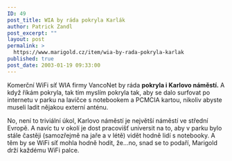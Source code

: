 ```yaml
---
ID: 49
post_title: WIA by ráda pokryla Karlák
author: Patrick Zandl
post_excerpt: ""
layout: post
permalink: >
  https://www.marigold.cz/item/wia-by-rada-pokryla-karlak
published: true
post_date: 2003-01-19 09:33:00
---
```

<P>Komerční WiFi síť WIA firmy VancoNet by ráda <STRONG>pokryla i Karlovo náměstí.</STRONG> A když říkám pokryla, tak tím myslím pokryla tak, aby se dalo surfovat po internetu v parku na lavičce s notebookem a PCMCIA kartou, nikoliv abyste museli ladit nějakou externí anténu. </P>
<P>No, není to triviální úkol, Karlovo náměstí je největší náměstí ve střední Evropě. A navíc tu v okolí je dost pracovišť universit na to, aby v parku bylo stále častěji (samozřejmě na jaře a v létě) vidět hodně lidí s notebooky. A těm by se WiFi síť mohla hodně hodit, že...no, snad se to podaří, Marigold drží každému WiFi palce.</P>
